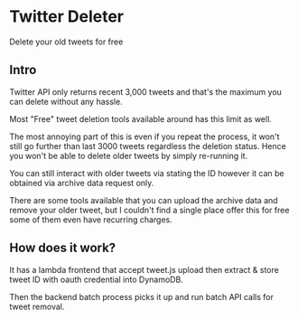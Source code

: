 # Twitter Deleter

Delete your old tweets for free

## Intro

Twitter API only returns recent 3,000 tweets and that's the maximum you can delete without any hassle.

Most "Free" tweet deletion tools available around has this limit as well.

The most annoying part of this is even if you repeat the process, it won't still go further than last 3000 tweets regardless the deletion status.
Hence you won't be able to delete older tweets by simply re-running it.

You can still interact with older tweets via stating the ID however it can be obtained via archive data request only.

There are some tools available that you can upload the archive data and remove your older tweet, but I couldn't find a single place offer this for free some of them even have recurring charges. 

## How does it work?

It has a lambda frontend that accept tweet.js upload then extract & store tweet ID with oauth credential into DynamoDB.

Then the backend batch process picks it up and run batch API calls for tweet removal.

